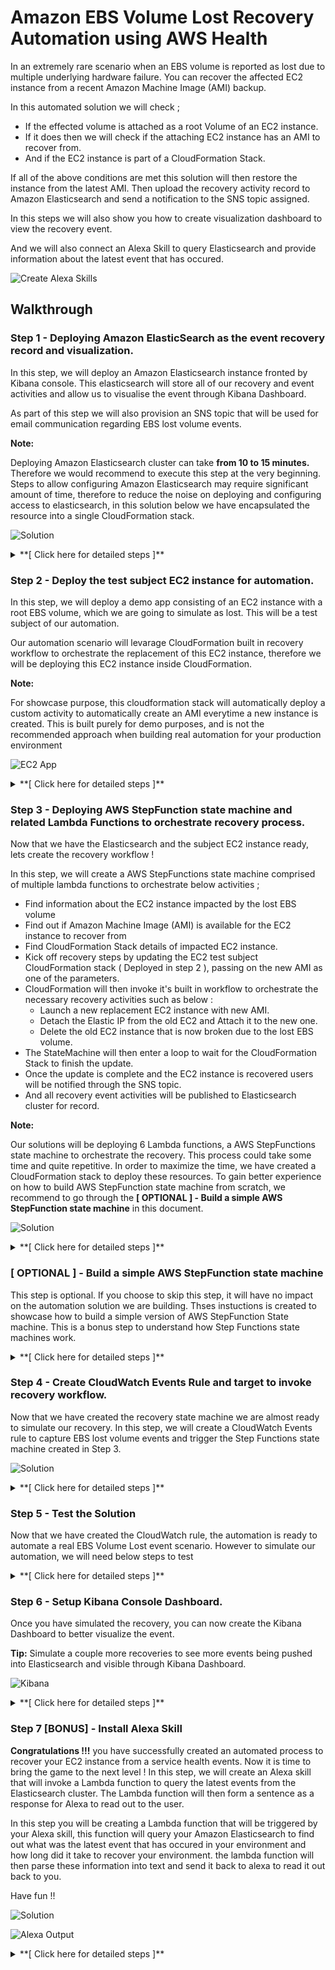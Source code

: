 # Amazon EBS Volume Lost Recovery Automation using AWS Health

In an extremely rare scenario when an EBS volume is reported as lost due to multiple underlying hardware failure. You can recover the affected EC2 instance from a recent Amazon Machine Image (AMI) backup. 

In this automated solution we will check ;

* If the effected volume is attached as a root Volume of an EC2 instance. 
* If it does then we will check if the attaching EC2 instance has an AMI to recover from.  
* And if the EC2 instance is part of a CloudFormation Stack.

If all of the above conditions are met this solution will then restore the instance from the latest AMI. 
Then upload the recovery activity record to Amazon Elasticsearch and send a notification to the SNS topic assigned. 

In this steps we will also show you how to create visualization dashboard to view the recovery event.

And we will also connect an Alexa Skill to query Elasticsearch and provide information about the latest event that has occured.

![Create Alexa Skills](images/Intro.png)

## Walkthrough

### Step 1 - Deploying Amazon ElasticSearch as the event recovery record and visualization.

In this step, we will deploy an Amazon Elasticsearch instance fronted by Kibana console. This elasticsearch will store all of our recovery and event activities and allow us to visualise the event through Kibana Dashboard.

As part of this step we will also provision an SNS topic that will be used for email communication regarding EBS lost volume events.

**Note:**

Deploying Amazon Elasticsearch cluster can take **from 10 to 15 minutes.** Therefore we would recommend to execute this step at the very beginning. Steps to allow configuring Amazon Elasticsearch may require significant amount of time, therefore to reduce the noise on deploying and configuring access to elasticsearch, in this solution below we have encapsulated the resource into a single CloudFormation stack.

![Solution](images/Step_1_Sol.png)

<details>
<summary>**[ Click here for detailed steps ]**</summary>
<p>

1. Navigate to the CloudFormation console by clicking on the **Services** drop-down, typing **CloudFormation** in the search bar, and pressing Enter.

    ![Open SNS console](images/Step_1_1.png)

2. Click on **Create stack**.
3. Under **Specify template**, choose **Upload a template file**
5. Upload the file named *step\_1\_es\_ec2proxy\_reinvent\_workshop.yml*.
6. Click **Next**.
7. Enter a **Stack name**. Example: `ebs-es-reinvent`
8. Enter a public CIDR that Kibana will be accessible from. This is the public IP range that you will be accessing the dashboard from. (If you aren't sure, you can find your public IP at https://www.myip.com/ and then append a /32 suffix to it. For example, if your public IP was `1.2.3.4`, you would use: `1.2.3.4/32`. For demo purposes, you can enter the CICR as `0.0.0.0/0`).
9. Click **Next**.
10. If desired, tag the resources by entering `Name` as the Key and `kibana_es_reinvent` as the Value.
11. Click **Next**.
12. Click the check box next to **I acknowledge that AWS CloudFormation might create IAM resources.**
13. Click **Create**.
14. Once you see CREATE_COMPLETE, select the Outputs tab and click on the link for **KibanaURL** to ensure Kibana is accessible and functioning.


**Diagram Note:**

For showcase purposes, to simplify access to Kibana Console an EC2 instance running as Reverse Proxy will be deployed to this cluster. This is certainly not the recommended method of access especially when you are accessing over the internet. In a production environment we wrould recommend you to deploy Amazon ElasticSearch clusted in a private VPC and only access it via VPN tunnel, Direct Connect, or Implement token based authentication using Cognito

![ES Proxy](images/ES_Proxy.png)

</p></details>


### Step 2 - Deploy the test subject EC2 instance for automation.

In this step, we will deploy a demo app consisting of an EC2 instance with a root EBS volume, which we are going to simulate as lost. This will be a test subject of our automation.

Our automation scenario will levarage CloudFormation built in recovery workflow to orchestrate the replacement of this EC2 instance, therefore we will be deploying this EC2 instance inside CloudFormation.

**Note:**

For showcase purpose, this cloudformation stack will automatically deploy a custom activity to automatically create an AMI everytime a new instance is created. This is built purely for demo purposes, and is not the recommended approach when building real automation for your production environment

![EC2 App](images/EC2_App.png)

<details>
<summary>**[ Click here for detailed steps ]**</summary><p>

1. Navigate to the CloudFormation console by clicking on the **Services** drop-down, typing **CloudFormation** in the search bar, and pressing Enter.
2. Click on **Create stack**.
3. Under **Specify template**, choose **Upload a template file**
5. Upload the file named *step\_3\_app\_reinvent\_workshop.yml*.
6. Click **Next**.
7. Enter a Stack name, for example: `ebs-app-reinvent`
9. Select one of the two public subnets created in step 1 for the SubnetId parameter. If you aren't sure, navigate to the VPC Management Console, choose Subnets in the left menu and select one of the newly created subnets with the tag "PublicSubnetA" or "PublicSubnetB".
10. Select the VPC created in Step 1 for the VpcId parameter.
11. Click **Next**.
10. If desired, tag the resources by entering `Name` as the Key and `ebs_app_reinvent` as the Value.
11. Click **Next**.
12. Click the check box next to **I acknowledge that AWS CloudFormation might create IAM resources.**
13. Click **Create**.

</p></details>

### Step 3 - Deploying AWS StepFunction state machine and related Lambda Functions to orchestrate recovery process.

Now that we have the Elasticsearch and the subject EC2 instance ready, lets create the recovery workflow !

In this step, we will create a AWS StepFunctions state  machine comprised of multiple lambda functions to orchestrate below activities ;

* Find information about the EC2 instance impacted by the lost EBS volume 
* Find out if Amazon Machine Image (AMI) is available for the EC2 instance to recover from
* Find CloudFormation Stack details of impacted EC2 instance.
* Kick off recovery steps by updating the EC2 test subject CloudFormation stack ( Deployed in step 2 ), passing on the new AMI as one of the parameters.
* CloudFormation will then invoke it's built in workflow to orchestrate the necessary recovery activities such as below :
	* Launch a new replacement EC2 instance with new AMI.
	* Detach the Elastic IP from the old EC2 and Attach it to the new one.
	* Delete the old EC2 instance that is now broken due to the lost EBS volume.
* The StateMachine will then enter a loop to wait for the CloudFormation Stack to finish the update.
* Once the update is complete and the EC2 instance is recovered users will be notified through the SNS topic.
* And all recovery event activities will be published to Elasticsearch cluster for record.

**Note:**

Our solutions will be deploying 6 Lambda functions, a AWS StepFunctions state machine to orchestrate the recovery. This process could take some time and quite repetitive. In order to maximize the time, we have created a CloudFormation stack to deploy these resources.
To gain better experience on how to build AWS StepFunction state machine from scratch, we recommend to go through the **[ OPTIONAL ] - Build a simple AWS StepFunction state machine** in this document.

![Solution](images/Step_2_Sol.png)

<details>
<summary>**[ Click here for detailed steps ]**</summary><p>

1. Navigate to the CloudFormation console by clicking on the **Services** drop-down, typing **CloudFormation** in the search bar, and pressing Enter.
2. Click on **Create stack**.
3. Under **Specify template**, choose **Upload a template file**
5. Upload the file named *step\_2\_stepfunctions\_reinvent\_workshop.yml*.
6. Click **Next**.
7. Enter a **Stack name**. Example: `stepfunction-reinvent`
8. Enter the Elasticsearch stack name chosen in Step 1 (sub-step 6) for ESStackName, an SNS topic name (e.g. `sns_es_reinvent`) and an email address for SNS notifications.
9. Click **Next**.
10. If desired, tag the resources by entering `Name` as the Key and `stepfunction_reinvent` as the Value.
11. Click **Next**.
12. Click the check box next to **I acknowledge that AWS CloudFormation might create IAM resources.**
13. Click **Create**.
14. Once the stack is created, you should receive an e-mail confirming the subscription to the SNS topic. Click **Confirm subscription**.

![Step Function](images/StepFunction.png)

</p></details>

### [ OPTIONAL ] - Build a simple AWS StepFunction state machine

This step is optional. If you choose to skip this step, it will have no impact on the automation solution we are building. Thses instuctions is created to showcase how to build a simple version of AWS StepFunction State machine. This is a bonus step to understand how Step Functions state machines work.

<details>
<summary>**[ Click here for detailed steps ]**</summary><p>

Let us build a sample Step Function to evaluate whether the input number is even or odd. Based on the result, a Choice state will add branching logic.

![Open SNS console](images/Even_Odd_State_Machine.png)

1. Navigate to the Lambda console by clicking on the **Services** drop-down, typing **Lambda** in the search bar, and pressing Enter.
2. Click on **Create function**.
3. Choose **Author from scratch**.
4. Enter **Name**. Example: `even_odd_evaluator`
5. In the **Runtime** drop-down, select **Node.js 8.10**.
6. In the **Role** drop-down, select **Choose an existing role**.
7. In the **Existing role** drop-down, select **lambda\_basic\_execution**.
8. Click on **Create function**.
9. Paste below code.

    ```
    exports.handler = async (event) => {
	    if (event.InputNumber % 2 === 0) {
	        return "even";
	    } else {
	        return "odd";
	    }
	};
    ```
1. Click on **Save**.
2. Repeat above steps to create a second function.
3. Name the function `even_function`, and paste below code.

    ```
    exports.handler = async (event) => {
	    const response = {
	        statusCode: 200,
	        body: JSON.stringify('The input number is even!'),
	    };
	    console.log(response);
	    return response;
	};
    ```
1. Click on **Save**.
2. Repeat above steps to create a third function.
3. Name the function `odd_function`, and paste below code.

    ```
    exports.handler = async (event) => {
	    const response = {
	        statusCode: 200,
	        body: JSON.stringify('The input number is odd!'),
	    };
	    console.log(response);
	    return response;
	};
    ```
1. Let's create the Step Function. Navigate to the Step Functions console by clicking on the **Services** drop-down, typing **Step Functions** in the search bar, and pressing Enter.
1. Click on **Create state machine**.
2. In the **Details** section, Enter **Name** of the state machine. Example: `even_odd_number_step_function`
3. In the **State machine definition** section, paste below code. Be sure to replace <mark>\<\<aws\_accoun\_id\>\></mark> with your AWS account ID. Check that the Lambda function names reflect the 3 functions you created.

    ```
    {
	  "Comment": "An example of the Amazon States Language that chooses a branch based on whether the input number is even or odd.",
	  "StartAt": "Evaluate Input Number",
	  "States": {
	    "Evaluate Input Number": {
	      "Type": "Task",
	      "Resource":
	      "arn:aws:lambda:us-east-1:<<aws_account_id>>:function:even_odd_evaluator",
	      "ResultPath": "$.result",
	      "Next": "Even or Odd?"
	    },
	    "Even or Odd?": {
	      "Type": "Choice",
	      "Choices": [
	        {
	          "Variable": "$.result",
	          "StringEquals": "even",
	          "Next": "Even Handler"
	        },
	        {
	          "Variable": "$.result",
	          "StringEquals": "odd",
	          "Next": "Odd Handler"
	        }
	      ]
	    },
	    "Even Handler": {
	      "Type": "Task",
	      "Resource":
	      "arn:aws:lambda:us-east-1:<<aws_account_id>>:function:even_function",
	      "End": true
	    }
	    ,
	    "Odd Handler": {
	      "Type": "Task",
	      "Resource":
	      "arn:aws:lambda:us-east-1:<<aws_account_id>>:function:odd_function",
	      "End": true
	    }
	  }
	}

    ```
1. Refresh button in the state machine graph area.
1. Click **Next**.
2. Choose **Create an IAM role for me**.
3. Enter Name of the role. Example: `StepFunctionsExecutionRoleForMyEvenOddEvalStateMachine`
4. Click **Create state machine**.
5. Click **Start execution**.
6. Provide below input and click on **Start execution**.

    ```
    {
	  "InputNumber": 120
	}
    ```

</p></details>




### Step 4 - Create CloudWatch Events Rule and target to invoke recovery workflow.

Now that we have created the recovery state machine we are almost ready to simulate our recovery.
In this step, we will create a CloudWatch Events rule to capture EBS lost volume events and trigger the Step Functions state machine created in Step 3.

![Solution](images/Step_4_Sol.png)

<details>
<summary>**[ Click here for detailed steps ]**</summary><p>

1. Navigate to the CloudWatch Events console by clicking on the **Services** drop-down, typing **CloudWatch** in the search bar, and pressing Enter.
2. In the **Navigation** pane, select **Rules**.
3. Click on **Create rule**.
4. Paste below event rule pattern.

    ```
    {
	  "source": [
	    "aws.health"
	  ],
	  "detail-type": [
	    "AWS Health Event"
	  ],
	  "detail": {
	    "service": [
	      "EBS"
	    ],
	    "eventTypeCategory": [
	      "issue"
	    ],
	    "eventTypeCode": [
	      "AWS_EBS_VOLUME_LOST"
	    ]
	  }
	}
    ```
1. Click on **Add target***.
2. Choose **Step Functions state machine**.
3. Select the state machine that you created in Step 2.
4. Choose **Create a new role for this specific resource**.
5. Click on **Configure details**.
6. Enter **Name**. Example: `ebs_events_rule_reinvent`
7. Click on **Create rule**.
</p></details>

### Step 5 - Test the Solution

Now that we have created the CloudWatch rule, the automation is ready to automate a real EBS Volume Lost event scenario. However to simulate our automation, we will need below steps to test


<details>
<summary>**[ Click here for detailed steps ]**</summary><p>

1. Navigate to the EC2 console by clicking on the **Services** drop-down, typing **EC2** in the search bar, and pressing Enter.
2. Select the instance created in Step 4, and click on **/dev/xvda** next to Root Device and copy the EBS Volume ID.

**Consider below options to test:**

<details>
<summary>Option 1: Test by triggering mock CloudWatch event through AWS CLI</summary><p>

**Prerequisite:** You need to have the **AWS CLI** installed. Installation instructions can be found [here](https://docs.aws.amazon.com/cli/latest/userguide/installing.html).

1. Navigate to the CloudWatch Events console by clicking on the **Services** drop-down, typing **CloudWatch** in the search bar, and pressing Enter.
2. In the **Navigation** pane, select **Rules**.
3. Click on **Create rule**.
4. Paste below event rule pattern.


	```
    {
	  "source": [
	    "awshealth.mock"
	  ],
	  "detail-type": [
	    "AWS Health Event"
	  ],
	  "detail": {
	    "service": [
	      "EBS"
	    ],
	    "eventTypeCategory": [
	      "issue"
	    ],
	    "eventTypeCode": [
	      "AWS_EBS_VOLUME_LOST"
	    ]
	  }
	}
    ```
    
5. Click on **Add target***.
6. Choose **Step Functions state machine**.
7. Select the state machine that you created in Step 2.
8. Choose **Create a new role for this specific resource**.
9. Click on **Configure details**.
10. Enter **Name**. Example: `ebs_mock_events_rule_reinvent `
11. Click on **Create rule**.
12. Create a file named mockpayload.json with below contents. Be sure to replace <mark>\<\<ebs-vol-id\>\></mark> with the volume ID you copied. Also modify the **Time** of the event to be within the the past week so that Kibana and the Alexa skill return results.

    ```
	[
	  {
	    "DetailType": "AWS Health Event",
	    "Source": "awshealth.mock",
	    "Time": "2018-11-27T01:30:00Z",
	    "Resources": [
	      "<<ebs-vol-id>>"
	    ],
	    "Detail": "{\"eventArn\":\"arn:aws:health:us-east-1::event/event-1486428952619\",\"service\":\"EBS\",\"eventTypeCode\":\"AWS_EBS_VOLUME_LOST\",\"eventTypeCategory\":\"issue\",\"startTime\":\"Tue, 27 Nov 2018 01:30:00 GMT\",\"eventDescription\":[{\"language\":\"en_US\",\"latestDescription\":\"Your volume experienced a failure due to multiple component failures and we were unable to recover it. Although EBS volumes are designed for reliability, including being backed by multiple physical drives, we are still exposed to durability risks when multiple concurrent component failures occur before we are able to restore redundancy. We publish our durability expectations on the EBS detail page here (http://aws.amazon.com/ebs/details).\\n\\nFind out what you can do to fix this issue at https://aws.amazon.com/premiumsupport/knowledge-center/ebs-error-status/\\n\\nWe apologize for the inconvenience this may have caused you. If you have any further questions or comments regarding this matter, please contact us at: http://aws.amazon.com/support\"}],\"affectedEntities\":[{\"entityValue\":\"<<ebs-vol-id>>\"}]}"
	  }
	]
    ```
    
6. Run the following command, where region is the region you launched the stack in:
    `aws events put-events --entries file://mockpayload.json --region <region>`

</p></details>



<details>
<summary>Option 2: Test using Step Functions Start execution feature</summary><p>

1. Navigate to the Step Functions console by clicking on the **Services** drop-down, typing **Step Functions** in the search bar, and pressing Enter.
3. Click on the state machine named **StepFunctionVolumeLost-*** created as part of Step 2.
4. Click on **Start execution**.
4. Paste below payload that CloudWatch Events would pass if EBS volume lost event were to occur. Be sure to replace <mark>\<\<ebs-vol-id\>\></mark> with the volume ID you copied. Also modify the **time** of the event to be within the the past week so that Kibana and the Alexa skill return results.

    ```
    {
	    "detail-type": "AWS Health Event",
	    "id": "7bf73129-1428-4cd3-a780-98sdf9fdfs8f7",
	    "source": "awshealth.mock",
	    "time": "2018-11-27T01:30:00Z",
	    "resources": [
	        "<<ebs-vol-id>>"
	    ],
	    "detail": {
	        "eventArn": "arn:aws:health:us-east-1::event/event-1486428952619",
	        "service": "EBS",
	        "eventTypeCode": "AWS_EBS_VOLUME_LOST",
	        "eventTypeCategory": "issue",
	        "startTime": "Tue, 27 Nov 2018 01:30:00 GMT",
	        "eventDescription": [
	            {
	                "language": "en_US",
	                "latestDescription": "Your volume experienced a failure due to multiple component failures and we were unable to recover it. Although EBS volumes are designed for reliability, including being backed by multiple physical drives, we are still exposed to durability risks when multiple concurrent component failures occur before we are able to restore redundancy. We publish our durability expectations on the EBS detail page here (http://aws.amazon.com/ebs/details).\\n\\nFind out what you can do to fix this issue at https://aws.amazon.com/premiumsupport/knowledge-center/ebs-error-status/\\n\\nWe apologize for the inconvenience this may have caused you. If you have any further questions or comments regarding this matter, please contact us at: http://aws.amazon.com/support"
	            }
	        ],
	        "affectedEntities": [
	            {
	                "entityValue": "<<ebs-vol-id>>"
	            }
	        ]
	    }
	}
    ```
1. Click on **Start execution**.

</p></details>
</p></details>

### Step 6 - Setup Kibana Console Dashboard.

Once you have simulated the recovery, you can now create the Kibana Dashboard to better visualize the event. 

**Tip:** Simulate a couple more recoveries to see more events being pushed into Elasticsearch and visible through Kibana Dashboard. 

![Kibana](images/Kibana.png)

<details>
<summary>**[ Click here for detailed steps ]**</summary><p>
    
7. Navigate to the Kibana dashboard from Step 1.
8. Click **Management**.
9. Click **Index Patterns**.
10. Enter * as the index pattern.
11. Click **Next step**.
12. Select **PhdEventTime** from the Time filter drop down.
13. Click **Create Index pattern**.
14. Click **Saved Objects**.
15. Click **Import**.
16. Select the **kibana.json** file provided.
17. Click **Confirm all changes**
18. Click Dashboard
19. Click **PHD Events**
20. At the top right, choose a time frame that will include sub-set 6 above (for example, Last 4 hours)

</p></details>


### Step 7 [BONUS] - Install Alexa Skill

**Congratulations !!!** you have successfully created an automated process to recover your EC2 instance from a service health events. Now it is time to bring the game to the next level ! In this step, we will create an Alexa skill that will invoke a Lambda function to query the latest events from the Elasticsearch cluster. The Lambda function will then form a sentence as a response for Alexa to read out to the user.

In this step you will be creating a Lambda function that will be triggered by your Alexa skill, this function will query your Amazon Elasticsearch to find out what was the latest event that has occured in your environment and how long did it take to recover your environment. the lambda function will then parse these information into text and send it back to alexa to read it out back to you.

Have fun !!


![Solution](images/Step_Bonus_Sol.png)

![Alexa Output](images/Alexa_Skill_Output.png)

<details>
<summary>**[ Click here for detailed steps ]**</summary><p>

1. From the AWS Management Console, navigate to the **N. Virginia** (us-east-1) region.
1. Navigate to the Lambda console by clicking on the **Services** drop-down, typing **Lambda** in the search bar, and pressing Enter.
2. Click **Create Function**
3. Enter **Name**. Example: `alexa_ebs_reinvent`
4. Select **Python 3.6** for the Runtime.
1. In the **Role** drop-down, select **Create a custom role**.
1. In the **IAM role** drop-down, select **Create a new IAM role**.
1. In the **Role name** text box, type *alexa\_lambda\_admin\_role\_reinvent*.
2. Click on **View Policy Document**.
3. Click on **Edit**.
1. Paste below policy.

    ```
    {
	    "Version": "2012-10-17",
	    "Statement": [
	        {
	            "Effect": "Allow",
	            "Action": "*",
	            "Resource": "*"
	        }
	    ]
	}
    ```

1. Click on **Allow**.
2. Click on **Create function**.
8. Paste below code into the function.

    ```
    import json
	import datetime
	import urllib.request
	import dateutil.parser
	import math
	import os 
	
	WELCOME_MESSAGE = ("Welcome to Production Environment!  You can ask me about your production environment status!")
	EXIT_SKILL_MESSAGE = "Thank you! Enjoy the rest of your summit!"
	HELP_MESSAGE = ("I know stuff about your production environment! Ask away!")
	STATE_START = "Start"
	STATE = STATE_START
	
	date_handler = lambda obj: obj.strftime('%Y-%m-%d %H:%M:%S')
	
	def getLatestPhdEvent():
	    es = "http://"+os.environ['ES']
	    index = 'phd-full-events'
	    query = {
	        "size": 1,
	        "sort": [
	            {
	                "PhdEventTime": {
	                    "order": "desc"
	                }
	            }
	        ]
	    }
	    
	    # Elasticsearch Request/Response
	    payload = json.dumps(query).encode('utf-8')         # Encode query for HTTP request
	    request = urllib.request.Request(es + '/' + index + '/_search', payload, {'Content-Type': 'application/json'}, method='GET')    # Build HTTP request
	    response = urllib.request.urlopen(request).read()   # Send Request
	    response = json.loads(response.decode('utf-8'))     # Decode response and convert to JSON
	    return response['hits']['hits'][0]['_source']       # Return query payload    
	
	# --------------- entry point -----------------
	
	def lambda_handler(event, context):
	    print(event)
	    
	    """ App entry point  """
	    if event['request']['type'] == "LaunchRequest":
	        return on_launch()
	    elif event['request']['type'] == "IntentRequest": 
	        return on_intent(event['request'], event['session'])
	    elif event['request']['type'] == "SessionEndedRequest":
	        return on_session_ended(event['request'])
	
	
	# --------------- response handlers -----------------
	
	def on_intent(request, session):
	    """ Called on receipt of an Intent  """
	
	    intent = request['intent']
	    intent_name = request['intent']['name']
	
	    #print("on_intent " +intent_name)
	    get_state(session)
	
	    if 'dialogState' in request:
	        #delegate to Alexa until dialog sequence is complete
	        if request['dialogState'] == "STARTED" or request['dialogState'] == "IN_PROGRESS":
	            print (request['dialogState'])
	            return dialog_response("", False)
	
	    if intent_name == "GetNewEventIntent":
	        return get_event()
	    elif intent_name == "AMAZON.HelpIntent":
	        return do_help()
	    elif intent_name == "AMAZON.StopIntent":
	        return do_stop()
	    elif intent_name == "AMAZON.CancelIntent":
	        return do_stop()
	    else:
	        print("invalid intent reply with help")
	        return do_help()
	
	
	def do_stop():
	    attributes = {"state":globals()['STATE']}
	    return response(attributes, response_plain_text(EXIT_SKILL_MESSAGE, True))
	
	def do_help():
	    global STATE
	    STATE = STATE_START
	    attributes = {"state":globals()['STATE']}
	    return response(attributes, response_plain_text(HELP_MESSAGE, True))
	
	def on_launch():
	    return get_welcome_message()
	
	def on_session_ended(request):
	    if request['reason']:
	        end_reason = request['reason']
	        print("on_session_ended reason: " + end_reason)
	        
	def get_state(session):
	    """ get and set the current state  """
	
	    global STATE
	
	    if 'attributes' in session:
	        if 'state' in session['attributes']:
	            STATE = session['attributes']['state']
	        else:
	            STATE = STATE_START
	    else:
	        STATE = HELP_MESSAGE
	
	
	# --------------- response string formatters -----------------
	def get_welcome_message():
	    attributes = {"state":globals()['STATE']}
	    return response(attributes, response_plain_text(WELCOME_MESSAGE, False))
	
	def getDateTimeFromISO8601String(s):
	    d = dateutil.parser.parse(s)
	    return d
	
	def get_event():
	    attributes = {"state":globals()['STATE']}
	
	    payload = getLatestPhdEvent()
	    print(payload)
	    
	    ## Get Time ##
	    x = payload['PhdEventTime']
	    timeiso = getDateTimeFromISO8601String(x)
	    
	    ## Convert to AU/Melbourne ##
	    y = dateutil.parser.parse(x)
	    meltimeiso = y + datetime.timedelta(hours=int(os.environ['timezonedelta']))
	    eventtimestr = json.dumps(meltimeiso, default = date_handler)
	   
	    eventtime = datetime.datetime.strptime(eventtimestr.replace("\"", ""), "%Y-%m-%d  %H:%M:%S")
	    systemname =  payload['ResourceStack']['StackName']
	    eventid =  payload['PhdEventId']
	    recoverytime = payload['RestoredResources']['RestoredVolumes'][0]['CreateTime']
	    #recoverystatus = payload['NOTIFMESSAGE']['Message']
	    
	    # Compose Event time
	    eventdate = str(eventtime.year) + "-" + str(eventtime.month) + "-" + str(eventtime.day)
	    eventtimestr = str(eventtime.hour) + ":" + str(eventtime.minute)
	    dtime = datetime.datetime.strptime(eventtimestr, "%H:%M")
	    eventtime = dtime.strftime("%I:%M %p")
	    
	    # Find Recovery Time
	    reventlist = payload['ResourceStack']['StackEvents']
	    for revent in reventlist:
	        if revent['ResourceType'] == "AWS::CloudFormation::Stack":
	            if revent['ResourceStatus'] == "UPDATE_COMPLETE":
	                rendtime = revent['Timestamp']
	    
	    endtime = getDateTimeFromISO8601String(rendtime)
	    diff = endtime - timeiso
	    diffseconds = diff.total_seconds()
	    diffhours = diffseconds // 3600
	    diffminutes = (diffseconds % 3600) // 60
	    diffseconds = diffseconds % 60
	    recoveryhours =  str(math.ceil(diffhours))
	    recoveryminutes =  str(math.ceil(diffminutes))
	    recoveryseconds =  str(math.ceil(diffseconds))
	
	    LATEST_EVENT = ( "On "+ eventdate + " at " + eventtime + "! System " + systemname + " was down! " + "System is now recovered ! " + " Total Recovery time is " + recoveryhours + " hours " + recoveryminutes + " minutes and " + recoveryseconds + " seconds " +  "! Please check kibana for recovery details!")
	    return response(attributes, response_plain_text(LATEST_EVENT, True))
	
	def response(attributes, speech_response):
	    """ create a simple json response """
	
	    return {
	        'version': '1.0',
	        'sessionAttributes': attributes,
	        'response': speech_response
	    }
	    
	def response_plain_text(output, endsession):
	    """ create a simple json plain text response  """
	
	    return {
	        'outputSpeech': {
	            'type': 'PlainText',
	            'text': output
	        },
	        'shouldEndSession': endsession
	    }

    ```
9. Under Environment variables, enter `timezonedelta` as the Key and `-8` as the value.
10. Under Environment variables, enter `ES` as the Key and the `<<ESDomain_endpoint>>` from step 1 as the value.
11. Set up **Network** configuration of the Lambda function as shown below.
    * In the **VPC** drop-down, select the VPC of the *kibana\_es\_reinvent* app.
    * In the **Subnets** drop-down, select PrivateSubnetA (*10.1.2.0/24*) and PrivateSubnetB (*10.1.4.0/24*).
    * In the **Security Groups** drop-down, select the same security group as the ProxyServer.
11. Click **Save** at the top right of the page.

**Configure Alexa intent "GetNewEventIntent".**

1. Navigate to [https://developer.amazon.com/alexa](https://developer.amazon.com/alexa)
13. Sign In with your Amazon ID.
14. Click on **Create Alexa Skills**.

    ![Create Alexa Skills](images/CreateAlexaSkills.png)

15. Click on **Start a Skill**.
16. Click on **Create Skill**.
17. Enter **Skill name**. Example: `Production`
18. Select **Default language** as **English (US)**.
19. Under **Choose a model to add to your skill**, select **Custom**.
20. Click on **Create Skill**.
21. Select **Start from scratch**.
22. Click on **Choose**.
23. In the **Navigation** pane, click on **Intents**.
24. Click on **Add Intent**.
25. Choose **Create custom intent** and enter name of intent as `GetNewEventIntent`.
26. Click on **Create custom intent**.
27. Under **Sample Utterances**, enter `Latest Events`.
28. Click on **+**.
29. Click on **Save Model**.
32. In the **Navigation** pane, select **Endpoint**.
33. Choose **AWS Lambda ARN** option.
34. In the **Default Region** text box, enter the ARN of the Lambda function created in this step.
35. In the **North America** text box, enter the same ARN value.
36. Copy the **Your Skill ID** to clipboard.
37. Click on **Save Endpoints**.
29. In the **Navigation** pane, select **Interfaces**.
30. Enable the **Audio Player** option.
31. Click on **Save Interfaces**.
32. Click on **Build Model**.
33. Navigate back to the Lambda function in the AWS Management Console.
34. Under the **Add triggers** section, select **Alexa Skills Kit**.
35. In the **Skill ID** text box, cope the skill ID that was copied to the clipboard.
36. Click on **Add**.
37. Head back to the **Alexa Developer Console**.
38. Click on **Test** tab.
39. Type in `Alexa, ask production about latest events` or talk into your computer's microphone.

    ![Alexa Output](images/Alexa_Skill_Output.png)

</p></details>
